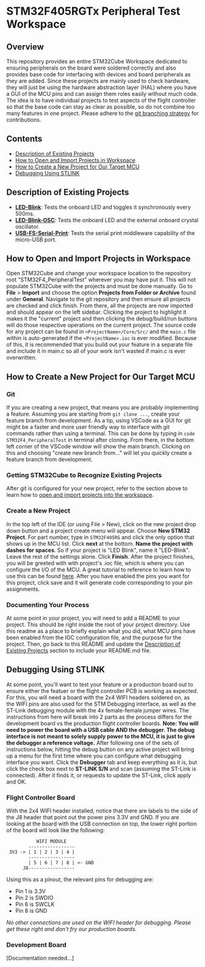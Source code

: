 # STM32F405RGTx Peripheral Test Workspace

## Overview
This repository provides an entire STM32Cube Workspace dedicated to ensuring peripherals on the board were soldered correctly and also provides base code for interfacing with devices and board peripherals as they are added. Since these projects are mainly used to check hardware, they will just be using the hardware abstraction layer (HAL) where you have a GUI of the MCU pins and can assign them roles easily without much code. The idea is to have individual projects to test aspects of the flight controller so that the base code can stay as clear as possible, so do not combine too many features in one project. Please adhere to the [git branching strategy](https://github.com/UARK-Quadcopter-Flight-Controller/KnowledgeBase/blob/main/Git/Branching%20Strategy.md) for contributions.

## Contents
* [Description of Existing Projects](#description-of-existing-projects)
* [How to Open and Import Projects in Workspace](#how-to-open-and-import-projects-in-workspace)
* [How to Create a New Project for Our Target MCU](#how-to-create-a-new-project-for-our-target-mcu)
* [Debugging Using STLINK](#debugging-using-stlink)

## Description of Existing Projects
- [**LED-Blink**](/LED-Blink/README.md): Tests the onboard LED and toggles it synchronously every 500ms.
- [**LED-Blink-OSC**](/LED-Blink-OSC/README.md): Tests the onboard LED and the external onboard crystal oscillator.
- [**USB-FS-Serial-Print**](/USB-FS-Serial-Print/README.md): Tests the serial print middleware capability of the micro-USB port.


## How to Open and Import Projects in Workspace
Open STM32Cube and change your workspace location to the repository root "STM32F4_PeripheralTest" wherever you may have put it. This will not populate STM32Cube with the projects and must be done manually. Go to **File** > **Import** and choose the option **Projects from Folder or Archive** found under **General**. Navigate to the git repository and then ensure all projects are checked and click finish. From there, all the projects are now imported and should appear on the left sidebar. Clicking the project to highlight it makes it the "current" project and then clicking the debug/build/run buttons will do those respective operations on the current project. The source code for any project can be found in `<ProjectName>/Core/Src/` and the `main.c` file within is auto-generated if the `<ProjectName>.ioc` is ever modified. Because of this, it is recommended that you build out your feature in a separate file and include it in main.c so all of your work isn't wasted if main.c is ever overwritten.

## How to Create a New Project for Our Target MCU 
### Git
If you are creating a new project, that means you are probably implementing a feature. Assuming you are starting from `git clone ...`, create your feature branch from development. As a tip, using VSCode as a GUI for git might be a faster and more user friendly way to interface with git commands rather than using a terminal. This can be done by typing in `code STM32F4_PeripheralTest` in terminal after cloning. From there, in the bottom left corner of the VSCode window will show the main branch. Clicking on this and choosing "create new branch from..." will let you quickly create a feature branch from development. 

### Getting STM32Cube to Recognize Existing Projects
After git is configured for your new project, refer to the section above to learn how to [open and import projects into the workspace](#how-to-open-and-import-projects-in-workspace).

### Create a New Project
In the top left of the IDE (or using File > New), click on the new project drop down button and a project create menu will appear. Choose **New STM32 Project**. For part number, type in `STM32F405RG` and click the only option that shows up in the MCU list. Click **next** at the bottom. **Name the project with dashes for spaces**. So if your project is "LED Blink", name it "LED-Blink". Leave the rest of the settings alone. Click **Finish**. After the project finishes, you will be greeted with with project's .ioc file, which is where you can configure the I/O of the MCU. A great tutorial to reference to learn how to use this can be found [here](https://youtu.be/x_5rYfAyqq0?t=524). After you have enabled the pins you want for this project, click save and it will generate code corresponding to your pin assignments.

### Documenting Your Process
At some point in your project, you will need to add a README to your project. This should be right inside the root of your project directory. Use this readme as a place to briefly explain what you did, what MCU pins have been enabled from the IOC configuration file, and the purpose for the project. Then, go back to this README and update the [Description of Existing Projects](#description-of-existing-projects) section to include your README.md file.


## Debugging Using STLINK
At some point, you'll want to test your feature or a production board out to ensure either the featuer or the flight controller PCB is working as expected. For this, you will need a board with the 2x4 WIFI headers soldered on, as the WIFI pins are also used for the STM Debugging interface, as well as the ST-Link debugging module with the 4x female-female jumper wires. The instructions from here will break into 2 parts as the process differs for the development board vs the production flight controller boards. **Note: You will need to power the board with a USB cable AND the debugger. The debug interface is not meant to solely supply power to the MCU, it is just to give the debugger a reference voltage.** After following one of the sets of instructions below, hitting the debug button on any active project will bring up a menu for the first time where you can configure what debugging interface you want. Click the **Debugger** tab and keep everything as it is, but click the check box next to **ST-LINK S/N** and scan (assuming the ST-Link is connected). After it finds it, or requests to update the ST-Link, click apply and OK.

### Flight Controller Board
With the 2x4 WIFI header installed, notice that there are labels to the side of the J8 header that point out the power pins 3.3V and GND. If you are looking at the board with the USB connection on top, the lower right portion of the board will look like the following:

```
           WIFI MODULE
        -----------------
 3V3 -> | 1 | 2 | 3 | 4 |
        -----------------
        | 5 | 6 | 7 | 8 | <- GND
      J8-----------------
```

Using this as a pinout, the relevant pins for debugging are:
- Pin 1 is 3.3V
- Pin 2 is SWDIO
- Pin 6 is SWCLK
- Pin 8 is GND

*No other connections are used on the WIFI header for debugging. Please get these right and don't fry our production boards.*

### Development Board
[Documentation needed...]


